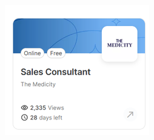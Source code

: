 ![Screenshot](https://github.com/anil-02k/connectalum/blob/main/Screenshot%202025-03-07%20012949.png)
